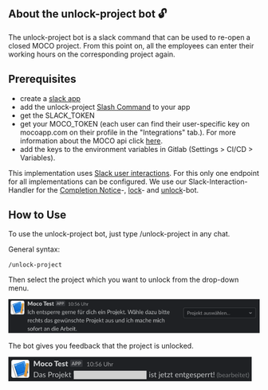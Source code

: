 ## About the unlock-project bot :unlock:

The unlock-project bot is a slack command that can be used to re-open a closed MOCO project. From this point on, all the employees can enter their working hours on the corresponding project again.

## Prerequisites

- create a [slack app](https://api.slack.com/authentication/basics)
- add the unlock-project [Slash Command](https://api.slack.com/interactivity/slash-commands) to your app
- get the SLACK_TOKEN
- get your MOCO_TOKEN (each user can find their user-specific key on mocoapp.com on their profile in the "Integrations" tab.). For more information about the MOCO api click [here](https://github.com/hundertzehn/mocoapp-api-docs).
- add the keys to the environment variables in Gitlab (Settings > CI/CD > Variables).

This implementation uses [Slack user interactions](https://api.slack.com/interactivity/handling). For this only one endpoint for all implementations can be configured. We use our Slack-Interaction-Handler for the [Completion Notice](completionNotice.md)-, [lock](lock-project.md)- and [unlock](lock-project.md)-bot.

## How to Use

To use the unlock-project bot, just type /unlock-project in any chat.

General syntax:

```
/unlock-project
```

Then select the project which you want to unlock from the drop-down menu.

![lock-project](unlock-project.png)

The bot gives you feedback that the project is unlocked.

![lock-project](unlock-project2.png)
